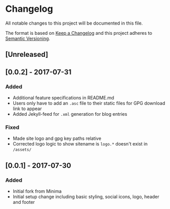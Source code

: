 # Changelog
All notable changes to this project will be documented in this file.

The format is based on [Keep a Changelog](http://keepachangelog.com/en/1.0.0/)
and this project adheres to [Semantic Versioning](http://semver.org/spec/v2.0.0.html).

## [Unreleased]

## [0.0.2] - 2017-07-31
### Added
- Additional feature specifications in README.md
- Users only have to add an `.asc` file to their static files for GPG download link to appear
- Added Jekyll-feed for `.xml` generation for blog entries

### Fixed
- Made site logo and gpg key paths relative
- Corrected logo logic to show sitename is `logo.*` doesn't exist in `/assets/`


## [0.0.1] - 2017-07-30
### Added
- Initial fork from Minima
- Initial setup change including basic styling, social icons, logo, header and footer
